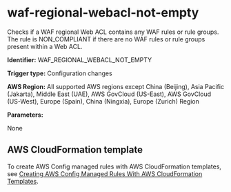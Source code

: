 # waf\-regional\-webacl\-not\-empty<a name="waf-regional-webacl-not-empty"></a>

Checks if a WAF regional Web ACL contains any WAF rules or rule groups\. The rule is NON\_COMPLIANT if there are no WAF rules or rule groups present within a Web ACL\. 

**Identifier:** WAF\_REGIONAL\_WEBACL\_NOT\_EMPTY

**Trigger type:** Configuration changes

**AWS Region:** All supported AWS regions except China \(Beijing\), Asia Pacific \(Jakarta\), Middle East \(UAE\), AWS GovCloud \(US\-East\), AWS GovCloud \(US\-West\), Europe \(Spain\), China \(Ningxia\), Europe \(Zurich\) Region

**Parameters:**

None  

## AWS CloudFormation template<a name="w2aac12c31c27b9d579c15"></a>

To create AWS Config managed rules with AWS CloudFormation templates, see [Creating AWS Config Managed Rules With AWS CloudFormation Templates](aws-config-managed-rules-cloudformation-templates.md)\.